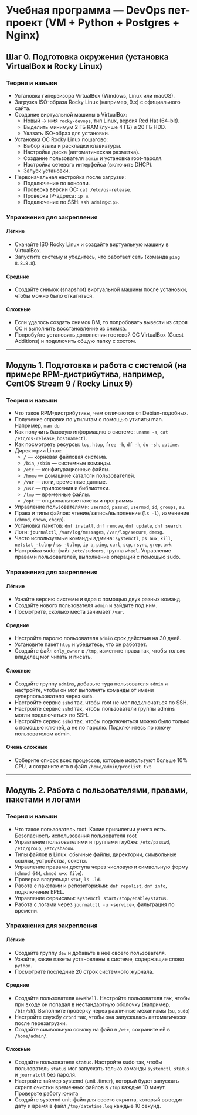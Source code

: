 # Учебная программа — DevOps пет-проект (VM + Python + Postgres + Nginx)

## Шаг 0. Подготовка окружения (установка VirtualBox и Rocky Linux)

### Теория и навыки
- Установка гипервизора VirtualBox (Windows, Linux или macOS).
- Загрузка ISO-образа Rocky Linux (например, 9.x) с официального сайта.
- Создание виртуальной машины в VirtualBox:
  - Новый → имя `rocky-devops`, тип Linux, версия Red Hat (64-bit).
  - Выделить минимум 2 ГБ RAM (лучше 4 ГБ) и 20 ГБ HDD.
  - Указать ISO-образ для установки.
- Установка ОС Rocky Linux пошагово:
  - Выбор языка и раскладки клавиатуры.
  - Настройка диска (автоматическая разметка).
  - Создание пользователя `admin` и установка root-пароля.
  - Настройка сетевого интерфейса (включить DHCP).
  - Запуск установки.
- Первоначальная настройка после загрузки:
  - Подключение по консоли.
  - Проверка версии ОС: `cat /etc/os-release`.
  - Проверка IP-адреса: `ip a`.
  - Подключение по SSH: `ssh admin@<ip>`.

### Упражнения для закрепления

#### Лёгкие
- Скачайте ISO Rocky Linux и создайте виртуальную машину в VirtualBox.
- Запустите систему и убедитесь, что работает сеть (команда `ping 8.8.8.8`).

#### Средние
- Создайте снимок (snapshot) виртуальной машины после установки, чтобы можно было откатиться.

#### Сложные
- Если удалось создать снимок ВМ, то попробовать вывести из строя ОС и выполнить восстановление из снимка.
- Попробуйте установить дополнения гостевой ОС VirtualBox (Guest Additions) и подключить общую папку с хостом.

---

## Модуль 1. Подготовка и работа с системой (на примере RPM-дистрибутива, например, CentOS Stream 9 / Rocky Linux 9)

### Теория и навыки
- Что такое RPM-дистрибутивы, чем отличаются от Debian-подобных.
- Получение справки по утилитам с помощью утилиты man. Например, `man du`
- Как получить базовую информацию о системе: `uname -a`, `cat /etc/os-release`, `hostnamectl`.
- Как посмотреть ресурсы: `top`, `htop`, `free -h`, `df -h`, `du -sh`, `uptime`.
- Директории Linux:
  - `/` — корневая файловая система.
  - `/bin`, `/sbin` — системные команды.
  - `/etc` — конфигурационные файлы.
  - `/home` — домашние каталоги пользователей.
  - `/var` — логи, временные данные.
  - `/usr` — приложения и библиотеки.
  - `/tmp` — временные файлы.
  - `/opt` — опциональные пакеты и программы.
- Управление пользователями: `useradd`, `passwd`, `usermod`, `id`, `groups`, `su`.
- Права и типы файлов: чтение/запись/выполнение (`ls -l`), изменение (`chmod`, `chown`, `chgrp`).
- Установка пакетов: `dnf install`, `dnf remove`, `dnf update`, `dnf search`.
- Логи: `journalctl`, `/var/log/messages`, `/var/log/secure`, `dmesg`.
- Часто используемые команды админа: `systemctl`, `ps aux`, `kill`, `netstat -tulnp` / `ss -tulnp`, `ip a`, `ping`, `curl`, `scp`, `rsync`, `grep`, `awk`.
- Настройка sudo: файл `/etc/sudoers`, группа `wheel`. Управление правами пользователей, выполнение операций с помощью sudo.

### Упражнения для закрепления

#### Лёгкие
- Узнайте версию системы и ядра с помощью двух разных команд.
- Создайте нового пользователя `admin` и зайдите под ним.
- Посмотрите, сколько места занимает `/var`.

#### Средние
- Настройте паролю пользователя `admin` срок действия на 30 дней.
- Установите пакет `htop` и убедитесь, что он работает.
- Создайте файл `only_owner` в `/tmp`, измените права так, чтобы только владелец мог читать и писать.

#### Сложные
- Создайте группу `admins`, добавьте туда пользователя `admin` и настройте, чтобы он мог выполнять команды от имени суперпользователя через `sudo`.
- Настройте сервис `sshd` так, чтобы root не мог подключаться по SSH.
- Настройте сервис `sshd` так, чтобы пользователи группы admins могли подключаться по SSH.
- Настройте сервис `sshd` так, чтобы подключиться можно было только с помощью ключей, а не по паролю. Подключитесь по ключу пользователем admin.

#### Очень сложные
- Соберите список всех процессов, которые используют больше 10% CPU, и сохраните его в файл `/home/admin/proclist.txt`.

---

## Модуль 2. Работа с пользователями, правами, пакетами и логами

### Теория и навыки
- Что такое пользователь root. Какие привилегии у него есть. Безопасность использования пользователя root
- Управление пользователями и группами глубже: `/etc/passwd`, `/etc/group`, `/etc/shadow`.
- Типы файлов в Linux: обычные файлы, директории, символьные ссылки, устройства, сокеты.
- Управление правами доступа через числовую и символьную форму (`chmod 644`, `chmod u+x file`).
- Проверка владельца: `stat`, `ls -ld`.
- Работа с пакетами и репозиториями: `dnf repolist`, `dnf info`, подключение EPEL.
- Управление сервисами: `systemctl start/stop/enable/status`.
- Работа с логами через `journalctl -u <service>`, фильтрация по времени.

### Упражнения для закрепления

#### Лёгкие
- Создайте группу `dev` и добавьте в неё своего пользователя.
- Узнайте, какие пакеты установлены в системе, содержащие слово `python`.
- Посмотрите последние 20 строк системного журнала.

#### Средние
- Создайте пользователя `newshell`. Настройте пользователя так, чтобы при входе он попадал в нестандартную оболочку (например, `/bin/sh`). Выполните проверку через различные механизмы (`su`, `sudo`)
- Настройте службу `crond` так, чтобы она запускалась автоматически после перезагрузки.
- Создайте символьную ссылку на файл в `/etc`, сохраните её в `/home/admin/`.

#### Сложные
- Создайте пользователя `status`. Настройте sudo так, чтобы пользователь `status` мог запускать только команды `systemctl status` и `journalctl` без пароля.
- Настройте таймер systemd (unit .timer), который будет запускать скрипт очистки временных файлов в `/tmp` каждые 10 минут. Проверьте работу юнита
- Создайте systemd unit-файл для своего скрипта, который выводит дату и время в файл `/tmp/datetime.log` каждые 10 секунд.

